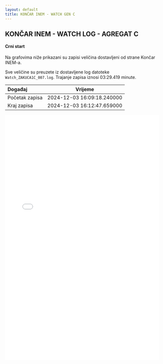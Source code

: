```yaml
---
layout: default
title: KONČAR INEM - WATCH GEN C
---
```


## KONČAR INEM - WATCH LOG - AGREGAT C 

#### Crni start

Na grafovima niže prikazani su zapisi veličina dostavljeni od strane Končar INEM-a. 

Sve veličine su preuzete iz dostavljene log datoteke `Watch_ZAKUCA1C_007.log`.
Trajanje zapisa iznosi 03:29.419 minute.

| Događaj        |      Vrijeme                |
| :------------  | :-------------------------: |
| Početak zapisa | 2024-12-03 16:09:18.240000  |
| Kraj zapisa    | 2024-12-03 16:12:47.659000  |
                               

<div class="wide-graph">
    <iframe src="{{ site.baseurl }}/uzbuda/watch/cs/watch_zakuca1c_007.html" width="100%" height="800px" frameborder="0"></iframe>
</div>